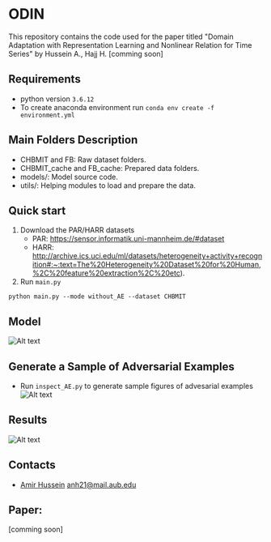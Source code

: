 # ODIN

This repository contains the code used for the paper titled "Domain Adaptation with Representation Learning and Nonlinear Relation for Time Series" by Hussein A., Hajj H. [comming soon] 

## Requirements

- python version ` 3.6.12 `
- To create anaconda environment run `conda env create -f environment.yml`

## Main Folders Description

- CHBMIT and FB: Raw dataset folders. 
- CHBMIT_cache and FB_cache: Prepared data folders.
- models/: Model source code.
- utils/: Helping modules to load and prepare the data.


## Quick start

1. Download the PAR/HARR datasets
    - PAR: https://sensor.informatik.uni-mannheim.de/#dataset
    - HARR: http://archive.ics.uci.edu/ml/datasets/heterogeneity+activity+recognition#:~:text=The%20Heterogeneity%20Dataset%20for%20Human,%2C%20feature%20extraction%2C%20etc).
2. Run ```main.py```
```
python main.py --mode without_AE --dataset CHBMIT
```

## Model

![Alt text](images/proposed_approach.PNG?raw=true "proposed_approach")


## Generate a Sample of Adversarial Examples

- Run ```inspect_AE.py``` to generate sample figures of advesarial examples 
![Alt text](images/AE_noise.png?raw=true "AE")


## Results

![Alt text](images/tsne.PNG?raw=true "tsne")

## Contacts

- [Amir Hussein](https://github.com/AmirHussein96) anh21@mail.aub.edu 


## Paper:
[comming soon]

